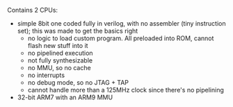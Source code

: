 Contains 2 CPUs:
- simple 8bit one coded fully in verilog, with no assembler (tiny instruction set); this was made to get the basics right
    - no logic to load custom program. All preloaded into ROM, cannot flash new stuff into it
    - no pipelined execution
    - not fully synthesizable
    - no MMU, so no cache
    - no interrupts
    - no debug mode, so no JTAG + TAP
    - cannot handle more than a 125MHz clock since there's no pipelining
- 32-bit ARM7 with an ARM9 MMU
